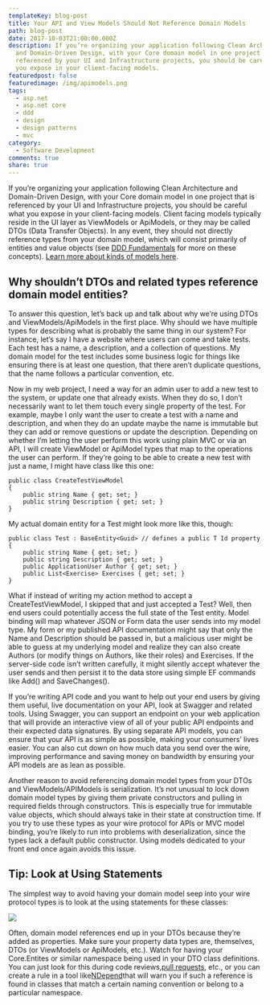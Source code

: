 ```yaml
---
templateKey: blog-post
title: Your API and View Models Should Not Reference Domain Models
path: blog-post
date: 2017-10-03T21:00:00.000Z
description: If you’re organizing your application following Clean Architecture
  and Domain-Driven Design, with your Core domain model in one project that is
  referenced by your UI and Infrastructure projects, you should be careful what
  you expose in your client-facing models.
featuredpost: false
featuredimage: /img/apimodels.png
tags:
  - asp.net
  - asp.net core
  - ddd
  - design
  - design patterns
  - mvc
category:
  - Software Development
comments: true
share: true
---
```

If you’re organizing your application following Clean Architecture and Domain-Driven Design, with your Core domain model in one project that is referenced by your UI and Infrastructure projects, you should be careful what you expose in your client-facing models. Client facing models typically reside in the UI layer as ViewModels or ApiModels, or they may be called DTOs (Data Transfer Objects). In any event, they should not directly reference types from your domain model, which will consist primarily of entities and value objects (see [DDD Fundamentals](https://www.pluralsight.com/courses/domain-driven-design-fundamentals) for more on these concepts). [Learn more about kinds of models here](http://deviq.com/kinds-of-models/).

## Why shouldn’t DTOs and related types reference domain model entities?

To answer this question, let’s back up and talk about why we’re using DTOs and ViewModels/ApiModels in the first place. Why should we have multiple types for describing what is probably the same thing in our system? For instance, let’s say I have a website where users can come and take tests. Each test has a name, a description, and a collection of questions. My domain model for the test includes some business logic for things like ensuring there is at least one question, that there aren’t duplicate questions, that the name follows a particular convention, etc.

Now in my web project, I need a way for an admin user to add a new test to the system, or update one that already exists. When they do so, I don’t necessarily want to let them touch every single property of the test. For example, maybe I only want the user to create a test with a name and description, and when they do an update maybe the name is immutable but they can add or remove questions or update the description. Depending on whether I’m letting the user perform this work using plain MVC or via an API, I will create ViewModel or ApiModel types that map to the operations the user can perform. If they’re going to be able to create a new test with just a name, I might have class like this one:

```
public class CreateTestViewModel
{
    public string Name { get; set; }
    public string Description { get; set; }
}
```

My actual domain entity for a Test might look more like this, though:

```
public class Test : BaseEntity<Guid> // defines a public T Id property
{
    public string Name { get; set; }
    public string Description { get; set; }
    public ApplicationUser Author { get; set; }
    public List<Exercise> Exercises { get; set; }
}
```

What if instead of writing my action method to accept a CreateTestViewModel, I skipped that and just accepted a Test? Well, then end users could potentially access the full state of the Test entity. Model binding will map whatever JSON or Form data the user sends into my model type. My form or my published API documentation might say that only the Name and Description should be passed in, but a malicious user might be able to guess at my underlying model and realize they can also create Authors (or modify things on Authors, like their roles) and Exercises. If the server-side code isn’t written carefully, it might silently accept whatever the user sends and then persist it to the data store using simple EF commands like Add() and SaveChanges().

If you’re writing API code and you want to help out your end users by giving them useful, live documentation on your API, look at Swagger and related tools. Using Swagger, you can support an endpoint on your web application that will provide an interactive view of all of your public API endpoints and their expected data signatures. By using separate API models, you can ensure that your API is as simple as possible, making your consumers’ lives easier. You can also cut down on how much data you send over the wire, improving performance and saving money on bandwidth by ensuring your API models are as lean as possible.

Another reason to avoid referencing domain model types from your DTOs and ViewModels/APIModels is serialization. It’s not unusual to lock down domain model types by giving them private constructors and pulling in required fields through constructors. This is especially true for immutable value objects, which should always take in their state at construction time. If you try to use these types as your wire protocol for APIs or MVC model binding, you’re likely to run into problems with deserialization, since the types lack a default public constructor. Using models dedicated to your front end once again avoids this issue.

## Tip: Look at Using Statements

The simplest way to avoid having your domain model seep into your wire protocol types is to look at the using statements for these classes:

![](/img/apimodels.png)

Often, domain model references end up in your DTOs because they’re added as properties. Make sure your property data types are, themselves, DTOs (or ViewModels or ApiModels, etc.). Watch for having your Core.Entites or similar namespace being used in your DTO class definitions. You can just look for this during code reviews,[pull requests](https://ardalis.com/github-pull-request-checklist), etc., or you can create a rule in a tool like[NDepend](https://www.ndepend.com/)that will warn you if such a reference is found in classes that match a certain naming convention or belong to a particular namespace.